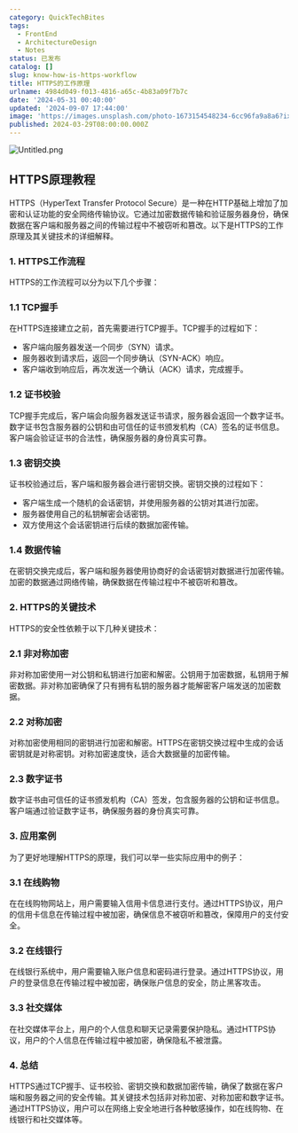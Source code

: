 ```yaml
---
category: QuickTechBites
tags:
  - FrontEnd
  - ArchitectureDesign
  - Notes
status: 已发布
catalog: []
slug: know-how-is-https-workflow
title: HTTPS的工作原理
urlname: 4984d049-f013-4816-a65c-4b83a09f7b7c
date: '2024-05-31 00:40:00'
updated: '2024-09-07 17:44:00'
image: 'https://images.unsplash.com/photo-1673154548234-6cc96fa9a8a6?ixlib=rb-4.0.3&q=85&fm=jpg&crop=entropy&cs=srgb'
published: 2024-03-29T08:00:00.000Z
---
```


![Untitled.png](https://prod-files-secure.s3.us-west-2.amazonaws.com/5d24fe63-e567-4804-86f9-9fdc62e13082/2950c759-0255-4c0a-becc-122aae8c82c0/Untitled.png?X-Amz-Algorithm=AWS4-HMAC-SHA256&X-Amz-Content-Sha256=UNSIGNED-PAYLOAD&X-Amz-Credential=ASIAZI2LB466RKX2UXN4%2F20250305%2Fus-west-2%2Fs3%2Faws4_request&X-Amz-Date=20250305T053852Z&X-Amz-Expires=3600&X-Amz-Security-Token=IQoJb3JpZ2luX2VjEMX%2F%2F%2F%2F%2F%2F%2F%2F%2F%2FwEaCXVzLXdlc3QtMiJHMEUCIQDO0eWTH2cRC7E1vEHbjoisj5eWPRp7cV4zbT0%2Bb1USmQIgOIKHAxVH9n8Dhw7BJmVcfz0O9F6AXoCQpXqV3BphhvcqiAQI%2Fv%2F%2F%2F%2F%2F%2F%2F%2F%2F%2FARAAGgw2Mzc0MjMxODM4MDUiDCqcXtyIarsyMTAl0ircA%2BlSWW2u0dB4aRifmtnpgE2lGYAu8CdG8n5pu3OLs4%2FWXOp2nTIS8wwLaYDGBVFV%2FkptM8hi8g3mVrf7NKorwG4vuR85cDbABGBKUBh7wJ9U6S%2B7%2B5gh6jz0c2hIGXpu%2BRmEpdKwTilve0GFiU2AvoTrx5BHeMv7YUvOLqP8Kg2jxd%2F6omGTEaLuSjV403C6bu%2Fu77W5sx9fL3tLeE97R%2F1ruNWj7Lg5MlqPQ4m2yAx0GxuKdZKPBipuv7%2FQuvBPUx051OODz0U8pc793ZT3y9ATQg%2F%2FMTbhobcGXv9NqYSBRZyECAsP3G55HSguaT0LPj8%2FW51xHO2zXjwbFNr2nb5uX0cHiFQbG1OBnxnnTWNyGyLci5nuqjNG1dxsjh9r8UYTBC%2BjKY4v6XGAjzlc4BZOpWbrOU1mDcGiUTEJh8sYqaVMq8m8XcYwhAMJLttaDQEr12%2BcpDwhupniecFMd1ejtNHBA2AI7y%2FiLWu2BwN%2BROCyLs5vPJXMCMDALvhr%2FbKZl4Mo7ZaBqGb3IJG1L%2BnDzAJkTMD4GzHKQMrEOPUEw8TQg6OSTc84DokJicJKE3on9H%2BIhubLvnIQDSVjk1EA2mfaZCeTBFxEMR%2BErwu%2F47RtQH7QEpjbIjIIMNinn74GOqUBf6ncSeuOlsXBb3x8fWZ7U4k1xWTYRYHjNcS3%2BF6ecqeIsRrhUkEYKRZ94ObtThUlzut5rEQh7zgDNBnJ40JqmmWwkKnXImME4BDeWsjHvXvUk7XoMX720uzRgvO4Ldoo8HsJdLlU1%2FlqJ3sMEBsd29Ti3XBX%2BOY7zaOjNhbMI6MJdGIpFzrzqvYGQDKHydLetz8toUSA6IYKDykfCYTHg8T1UExr&X-Amz-Signature=03bbe827f6e086412ab8b00e1dee4611f8e6db61e457e3942f7c3d4dfb7adb12&X-Amz-SignedHeaders=host&x-id=GetObject)


## HTTPS原理教程


HTTPS（HyperText Transfer Protocol Secure）是一种在HTTP基础上增加了加密和认证功能的安全网络传输协议。它通过加密数据传输和验证服务器身份，确保数据在客户端和服务器之间的传输过程中不被窃听和篡改。以下是HTTPS的工作原理及其关键技术的详细解释。


### 1. HTTPS工作流程


HTTPS的工作流程可以分为以下几个步骤：


### 1.1 TCP握手


在HTTPS连接建立之前，首先需要进行TCP握手。TCP握手的过程如下：

- 客户端向服务器发送一个同步（SYN）请求。
- 服务器收到请求后，返回一个同步确认（SYN-ACK）响应。
- 客户端收到响应后，再次发送一个确认（ACK）请求，完成握手。

### 1.2 证书校验


TCP握手完成后，客户端会向服务器发送证书请求，服务器会返回一个数字证书。数字证书包含服务器的公钥和由可信任的证书颁发机构（CA）签名的证书信息。客户端会验证证书的合法性，确保服务器的身份真实可靠。


### 1.3 密钥交换


证书校验通过后，客户端和服务器会进行密钥交换。密钥交换的过程如下：

- 客户端生成一个随机的会话密钥，并使用服务器的公钥对其进行加密。
- 服务器使用自己的私钥解密会话密钥。
- 双方使用这个会话密钥进行后续的数据加密传输。

### 1.4 数据传输


在密钥交换完成后，客户端和服务器使用协商好的会话密钥对数据进行加密传输。加密的数据通过网络传输，确保数据在传输过程中不被窃听和篡改。


### 2. HTTPS的关键技术


HTTPS的安全性依赖于以下几种关键技术：


### 2.1 非对称加密


非对称加密使用一对公钥和私钥进行加密和解密。公钥用于加密数据，私钥用于解密数据。非对称加密确保了只有拥有私钥的服务器才能解密客户端发送的加密数据。


### 2.2 对称加密


对称加密使用相同的密钥进行加密和解密。HTTPS在密钥交换过程中生成的会话密钥就是对称密钥。对称加密速度快，适合大数据量的加密传输。


### 2.3 数字证书


数字证书由可信任的证书颁发机构（CA）签发，包含服务器的公钥和证书信息。客户端通过验证数字证书，确保服务器的身份真实可靠。


### 3. 应用案例


为了更好地理解HTTPS的原理，我们可以举一些实际应用中的例子：


### 3.1 在线购物


在在线购物网站上，用户需要输入信用卡信息进行支付。通过HTTPS协议，用户的信用卡信息在传输过程中被加密，确保信息不被窃听和篡改，保障用户的支付安全。


### 3.2 在线银行


在线银行系统中，用户需要输入账户信息和密码进行登录。通过HTTPS协议，用户的登录信息在传输过程中被加密，确保账户信息的安全，防止黑客攻击。


### 3.3 社交媒体


在社交媒体平台上，用户的个人信息和聊天记录需要保护隐私。通过HTTPS协议，用户的个人信息在传输过程中被加密，确保隐私不被泄露。


### 4. 总结


HTTPS通过TCP握手、证书校验、密钥交换和数据加密传输，确保了数据在客户端和服务器之间的安全传输。其关键技术包括非对称加密、对称加密和数字证书。通过HTTPS协议，用户可以在网络上安全地进行各种敏感操作，如在线购物、在线银行和社交媒体等。

